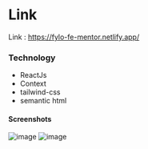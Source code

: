 # Link
Link : https://fylo-fe-mentor.netlify.app/

### Technology 

- ReactJs
- Context
- tailwind-css
- semantic html


#### Screenshots
![image](https://user-images.githubusercontent.com/69885800/232777620-dc7e3ef4-1cdd-4181-9c88-9ba82d8bc107.png)
![image](https://user-images.githubusercontent.com/69885800/232777696-ff2a42e4-92d2-4a04-b1e8-b841884bcafa.png)

